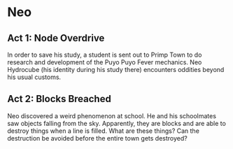 # Neo

## Act 1: Node Overdrive

In order to save his study, a student is sent out to Primp Town to do
research and development of the Puyo Puyo Fever mechanics. Neo Hydrocube
(his identity during his study there) encounters oddities beyond his usual
customs. 

## Act 2: Blocks Breached

Neo discovered a weird phenomenon at school. He and his schoolmates saw
objects falling from the sky. Apparently, they are blocks and are able to
destroy things when a line is filled. What are these things? Can the
destruction be avoided before the entire town gets destroyed?
